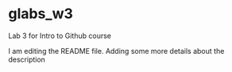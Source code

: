 # glabs_w3
Lab 3 for Intro to Github course

I am editing the README file. Adding some more details about the description
